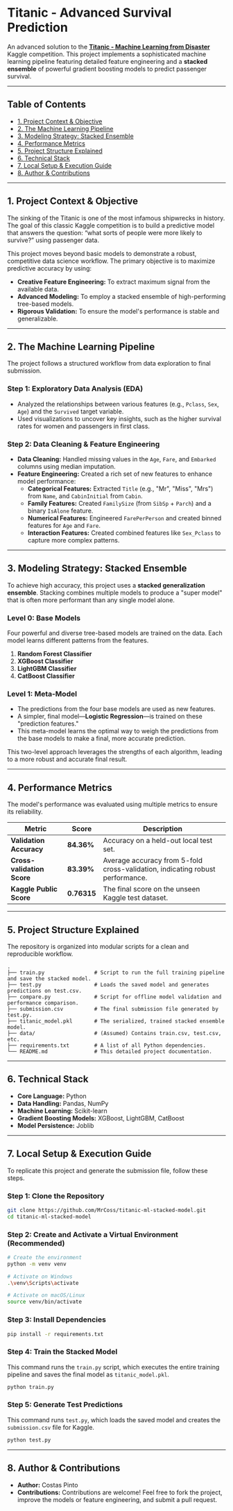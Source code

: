 # Titanic - Advanced Survival Prediction

An advanced solution to the **[Titanic - Machine Learning from Disaster](https://www.kaggle.com/competitions/titanic)** Kaggle competition. This project implements a sophisticated machine learning pipeline featuring detailed feature engineering and a **stacked ensemble** of powerful gradient boosting models to predict passenger survival.

-----

## Table of Contents

  - [1. Project Context & Objective](https://www.google.com/search?q=%231-project-context--objective)
  - [2. The Machine Learning Pipeline](https://www.google.com/search?q=%232-the-machine-learning-pipeline)
  - [3. Modeling Strategy: Stacked Ensemble](https://www.google.com/search?q=%233-modeling-strategy-stacked-ensemble)
  - [4. Performance Metrics](https://www.google.com/search?q=%234-performance-metrics)
  - [5. Project Structure Explained](https://www.google.com/search?q=%235-project-structure-explained)
  - [6. Technical Stack](https://www.google.com/search?q=%236-technical-stack)
  - [7. Local Setup & Execution Guide](https://www.google.com/search?q=%237-local-setup--execution-guide)
  - [8. Author & Contributions](https://www.google.com/search?q=%238-author--contributions)

-----

## 1\. Project Context & Objective

The sinking of the Titanic is one of the most infamous shipwrecks in history. The goal of this classic Kaggle competition is to build a predictive model that answers the question: “what sorts of people were more likely to survive?” using passenger data.

This project moves beyond basic models to demonstrate a robust, competitive data science workflow. The primary objective is to maximize predictive accuracy by using:

  - **Creative Feature Engineering:** To extract maximum signal from the available data.
  - **Advanced Modeling:** To employ a stacked ensemble of high-performing tree-based models.
  - **Rigorous Validation:** To ensure the model's performance is stable and generalizable.

-----

## 2\. The Machine Learning Pipeline

The project follows a structured workflow from data exploration to final submission.

### Step 1: Exploratory Data Analysis (EDA)

  - Analyzed the relationships between various features (e.g., `Pclass`, `Sex`, `Age`) and the `Survived` target variable.
  - Used visualizations to uncover key insights, such as the higher survival rates for women and passengers in first class.

### Step 2: Data Cleaning & Feature Engineering

  - **Data Cleaning:** Handled missing values in the `Age`, `Fare`, and `Embarked` columns using median imputation.
  - **Feature Engineering:** Created a rich set of new features to enhance model performance:
      - **Categorical Features:** Extracted `Title` (e.g., "Mr", "Miss", "Mrs") from `Name`, and `CabinInitial` from `Cabin`.
      - **Family Features:** Created `FamilySize` (from `SibSp` + `Parch`) and a binary `IsAlone` feature.
      - **Numerical Features:** Engineered `FarePerPerson` and created binned features for `Age` and `Fare`.
      - **Interaction Features:** Created combined features like `Sex_Pclass` to capture more complex patterns.

-----

## 3\. Modeling Strategy: Stacked Ensemble

To achieve high accuracy, this project uses a **stacked generalization ensemble**. Stacking combines multiple models to produce a "super model" that is often more performant than any single model alone.

### Level 0: Base Models

Four powerful and diverse tree-based models are trained on the data. Each model learns different patterns from the features.

1.  **Random Forest Classifier**
2.  **XGBoost Classifier**
3.  **LightGBM Classifier**
4.  **CatBoost Classifier**

### Level 1: Meta-Model

  - The predictions from the four base models are used as new features.
  - A simpler, final model—**Logistic Regression**—is trained on these "prediction features."
  - This meta-model learns the optimal way to weigh the predictions from the base models to make a final, more accurate prediction.

This two-level approach leverages the strengths of each algorithm, leading to a more robust and accurate final result.

-----

## 4\. Performance Metrics

The model's performance was evaluated using multiple metrics to ensure its reliability.

| Metric                     | Score       | Description                                                                  |
| -------------------------- | ----------- | ---------------------------------------------------------------------------- |
| **Validation Accuracy** | **84.36%** | Accuracy on a held-out local test set.                                       |
| **Cross-validation Score**| **83.39%** | Average accuracy from 5-fold cross-validation, indicating robust performance. |
| **Kaggle Public Score** | **0.76315** | The final score on the unseen Kaggle test dataset.                           |

-----

## 5\. Project Structure Explained

The repository is organized into modular scripts for a clean and reproducible workflow.

```
.
├── train.py                # Script to run the full training pipeline and save the stacked model.
├── test.py                 # Loads the saved model and generates predictions on test.csv.
├── compare.py              # Script for offline model validation and performance comparison.
├── submission.csv          # The final submission file generated by test.py.
├── titanic_model.pkl       # The serialized, trained stacked ensemble model.
├── data/                   # (Assumed) Contains train.csv, test.csv, etc.
├── requirements.txt        # A list of all Python dependencies.
└── README.md               # This detailed project documentation.
```

-----

## 6\. Technical Stack

  - **Core Language:** Python
  - **Data Handling:** Pandas, NumPy
  - **Machine Learning:** Scikit-learn
  - **Gradient Boosting Models:** XGBoost, LightGBM, CatBoost
  - **Model Persistence:** Joblib

-----

## 7\. Local Setup & Execution Guide

To replicate this project and generate the submission file, follow these steps.

### Step 1: Clone the Repository

```bash
git clone https://github.com/MrCoss/titanic-ml-stacked-model.git
cd titanic-ml-stacked-model
```

### Step 2: Create and Activate a Virtual Environment (Recommended)

```bash
# Create the environment
python -m venv venv

# Activate on Windows
.\venv\Scripts\activate

# Activate on macOS/Linux
source venv/bin/activate
```

### Step 3: Install Dependencies

```bash
pip install -r requirements.txt
```

### Step 4: Train the Stacked Model

This command runs the `train.py` script, which executes the entire training pipeline and saves the final model as `titanic_model.pkl`.

```bash
python train.py
```

### Step 5: Generate Test Predictions

This command runs `test.py`, which loads the saved model and creates the `submission.csv` file for Kaggle.

```bash
python test.py
```

-----

## 8\. Author & Contributions

  - **Author:** Costas Pinto
  - **Contributions:** Contributions are welcome\! Feel free to fork the project, improve the models or feature engineering, and submit a pull request.
